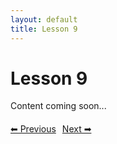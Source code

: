```yaml
---
layout: default
title: Lesson 9
---
```


# Lesson 9

Content coming soon...

<div style="margin-top: 20px;">
<a href="/docs/Intermediate/Lessons/lesson_8.md" style="margin-right: 10px;">⬅ Previous</a><a href="/docs/Intermediate/Lessons/lesson_10.md">Next ➡</a>
</div>
